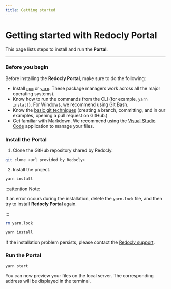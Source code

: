 ```yaml
---
title: Getting started
---
```


# Getting started with **Redocly Portal**

This page lists steps to install and run the **Portal**.

---

### Before you begin

Before installing the **Redocly Portal**, make sure to do the following:

- Install [`npm`](https://www.npmjs.com/get-npm) or [`yarn`](https://yarnpkg.com/lang/en/docs/install/#windows-stable). These package managers work across all the major operating systems).
- Know how to run the commands from the CLI (for example, `yarn install`). For Windows, we recommend using Git Bash.
- Know the [basic git techniques](https://docs.gitlab.com/ee/gitlab-basics/start-using-git.html) (creating a branch, committing, and in our examples, opening a pull request on GitHub.)
- Get familiar with Markdown. We recommend using the [Visual Studio Code](https://code.visualstudio.com/download) application to manage your files.

<!-- /to do: add links to additional info to the each item./
If any of these assumptions are incorrect, please let us know and we can find resources to help you acquire that knowledge. -->

### Install the Portal

1. Clone the GitHub repository shared by Redocly.

```bash
git clone <url provided by Redocly>
```

2. Install the project.

```bash
yarn install
```

:::attention Note:

If an error occurs during the installation, delete the `yarn.lock` file, and then try to install **Redocly Portal** again.

:::

```bash Remove yarn.lock
rm yarn.lock
```

```bash yarn install
yarn install
```

If the installation problem persists, please contact the [Redocly support](https://redoc.ly/contact-us).

### Run the **Portal**

```bash
yarn start
```

You can now preview your files on the local server. The corresponding address will be displayed in the terminal.
